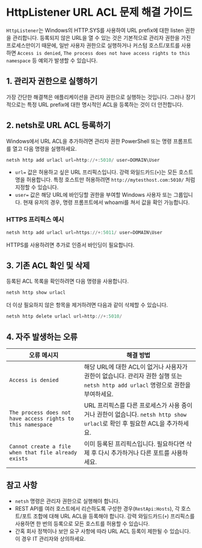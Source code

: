 # HttpListener URL ACL 문제 해결 가이드

`HttpListener`는 Windows의 HTTP.SYS를 사용하여 URL prefix에 대한 listen 권한을 관리합니다. 등록되지 않은 URL을 열 수 있는 것은 기본적으로 관리자 권한을 가진 프로세스만이기 때문에, 일반 사용자 권한으로 실행하거나 커스텀 호스트/포트를 사용하면 `Access is denied`, `The process does not have access rights to this namespace` 등 예외가 발생할 수 있습니다.

## 1. 관리자 권한으로 실행하기
가장 간단한 해결책은 애플리케이션을 관리자 권한으로 실행하는 것입니다. 그러나 장기적으로는 특정 URL prefix에 대한 명시적인 ACL을 등록하는 것이 더 안전합니다.

## 2. netsh로 URL ACL 등록하기
Windows에서 URL ACL을 추가하려면 관리자 권한 PowerShell 또는 명령 프롬프트를 열고 다음 명령을 실행하세요.

```powershell
netsh http add urlacl url=http://+:5010/ user=DOMAIN\User
```

- `url=` 값은 허용하고 싶은 URL 프리픽스입니다. 강력 와일드카드(`+`)는 모든 호스트명을 허용합니다. 특정 호스트만 허용하려면 `http://mytesthost.com:5010/` 처럼 지정할 수 있습니다.
- `user=` 값은 해당 URL에 바인딩할 권한을 부여할 Windows 사용자 또는 그룹입니다. 현재 유저의 경우, 명령 프롬프트에서 whoami를 쳐서 값을 확인 가능합니다.

### HTTPS 프리픽스 예시
```powershell
netsh http add urlacl url=https://+:5011/ user=DOMAIN\User
```
HTTPS를 사용하려면 추가로 인증서 바인딩이 필요합니다.

## 3. 기존 ACL 확인 및 삭제
등록된 ACL 목록을 확인하려면 다음 명령을 사용합니다.

```powershell
netsh http show urlacl
```

더 이상 필요하지 않은 항목을 제거하려면 다음과 같이 삭제할 수 있습니다.

```powershell
netsh http delete urlacl url=http://+:5010/
```

## 4. 자주 발생하는 오류
| 오류 메시지 | 해결 방법 |
|-------------|------------|
| `Access is denied` | 해당 URL에 대한 ACL이 없거나 사용자가 권한이 없습니다. 관리자 권한 실행 또는 `netsh http add urlacl` 명령으로 권한을 부여하세요. |
| `The process does not have access rights to this namespace` | URL 프리픽스를 다른 프로세스가 사용 중이거나 권한이 없습니다. `netsh http show urlacl`로 확인 후 필요한 ACL을 추가하세요. |
| `Cannot create a file when that file already exists` | 이미 등록된 프리픽스입니다. 필요하다면 삭제 후 다시 추가하거나 다른 포트를 사용하세요. |

## 참고 사항
- `netsh` 명령은 관리자 권한으로 실행해야 합니다.
- REST API를 여러 호스트에서 리슨하도록 구성한 경우(`RestApi:Hosts`), 각 호스트/포트 조합에 대해 URL ACL을 등록해야 합니다. 강력 와일드카드(`+`) 프리픽스를 사용하면 한 번의 등록으로 모든 호스트를 허용할 수 있습니다.
- 간혹 회사 정책이나 보안 요구 사항에 따라 URL ACL 등록이 제한될 수 있습니다. 이 경우 IT 관리자와 상의하세요.
